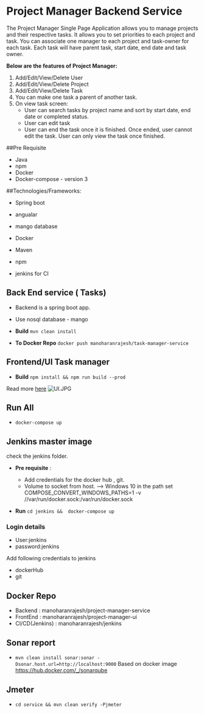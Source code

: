 # Project Manager Backend Service

The  Project  Manager  Single  Page  Application allows  you  to  manage  projects  and their  respective tasks. 
It allows you to set priorities to each project and task. You can associate one manager to each project 
and task-owner for  each task. Each task will have parent task,  start date, end date and task owner.
 
**Below are the features of Project Manager:**
1. Add/Edit/View/Delete User
2. Add/Edit/View/Delete Project
3. Add/Edit/View/Delete Task
4. You can make one task a parent of another task. 
5. On view task screen:
    * User can search tasks by project name and sort by start date, end date or completed status.
    * User can edit task
    * User can end the task once it is finished. Once ended, user cannot edit the task. 
        User can only view the task once finished.

##Pre Requisite
* Java
* npm
* Docker
* Docker-compose - version 3

##Technologies/Frameworks:
* Spring boot
* angualar
* mango database

* Docker
* Maven 
* npm
* jenkins for CI

## Back End service ( Tasks)

 * Backend is a spring boot app.
 * Use nosql database -  mango
 
 * **Build** 
``` mvn clean install ```
* **To Docker Repo** ```docker push manoharanrajesh/task-manager-service```

## Frontend/UI Task manager

 * **Build** ```npm install && npm run build --prod```
 
 Read more [here](./ui/documentation/index.html)
![UI.JPG](UI.JPG) 
 
## Run All

* ```docker-compose up```

## Jenkins master image

check the jenkins folder. 
* **Pre requisite** : 
     * Add credentials for the docker hub ,  git.
     * Volume to socket from host. --> Windows 10 in the  path set COMPOSE_CONVERT_WINDOWS_PATHS=1
                                                  -v //var/run/docker.sock:/var/run/docker.sock                                               
                                                 
* **Run** ```cd jenkins &&  docker-compose up```

### Login details
* User:jenkins
* password:jenkins

 Add following credentials to jenkins 
 * dockerHub
 * git

## Docker Repo

* Backend           :  manoharanrajesh/project-manager-service
* FrontEnd          : manoharanrajesh/project-manager-ui
* CI/CD(Jenkins)    : manoharanrajesh/jenkins

## Sonar report

* ```mvn clean install sonar:sonar -Dsonar.host.url=http://localhost:9000```
 Based on docker image https://hub.docker.com/_/sonarqube

## Jmeter 

* ```cd service && mvn clean verify -Pjmeter```

